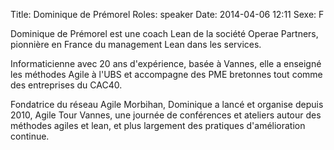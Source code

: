 Title: Dominique de Prémorel
Roles: speaker
Date: 2014-04-06 12:11
Sexe: F

Dominique de Prémorel est une coach Lean de la société Operae Partners, pionnière en France du management Lean dans les services. 

Informaticienne avec 20 ans d'expérience, basée à Vannes, elle a enseigné les méthodes Agile à l'UBS et accompagne des PME bretonnes tout comme des entreprises du CAC40. 

Fondatrice du réseau Agile Morbihan, Dominique a lancé et organise depuis 2010, Agile Tour Vannes, une journée de conférences et ateliers autour des méthodes agiles et lean, et plus largement des pratiques d'amélioration continue.
